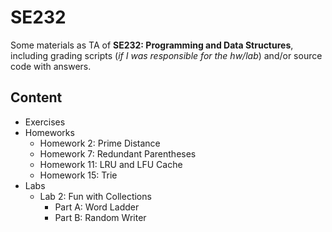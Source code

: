 # SE232

Some materials as TA of **SE232: Programming and Data Structures**, including grading scripts (_if I was responsible for the hw/lab_) and/or source code with answers.

## Content

- Exercises
- Homeworks
  - Homework 2: Prime Distance
  - Homework 7: Redundant Parentheses
  - Homework 11: LRU and LFU Cache
  - Homework 15: Trie
- Labs
  - Lab 2: Fun with Collections
    - Part A: Word Ladder
    - Part B: Random Writer
